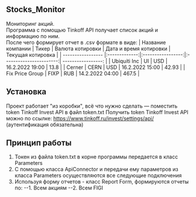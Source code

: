 ## Stocks_Monitor
Мониторинг акций.  
Программа с помощью Tinkoff API получает список акций и информацию по ним.  
После чего формирует отчет в .csv формате в виде:
| Название компании | Тикер         | Валюта котировки  | Дата и время котировки  | Текущая котировка  | 
| ----------------- |:-------------:|:-----------------:|:-----------------------:| -----------------: |
| Ubiquiti Inc      | UI            |   USD             |   16.2.2022 19:00       |   13.8             |
| Cerner            | CERN          |   USD             |   16.2.2022 15:00       |   42.93            |
| Fix Price Group   | FIXP          |   RUB             |   14.2.2022 04:00       |   467.5            |
  
## Установка  
  Проект работает "из коробки", всё что нужно сделать — поместить token Tinkoff Invest API в файл token.txt
  Получить token Tinkoff Invest API можно по ссылке: https://www.tinkoff.ru/invest/settings/api/ (аутентификация обязательна)
## Принцип работы  
  1. Токен из файла token.txt в корне программы передается в класс Parameters
  2. С помощью класса ApiConnector и передачи ему параметров из класса Parameters осуществляются все следующие подключения
  3. Используя форму отчетов - класс Report Form, формируются отчеты по:
  --1. Всем акциям
  --2. Всем FIGI
  
